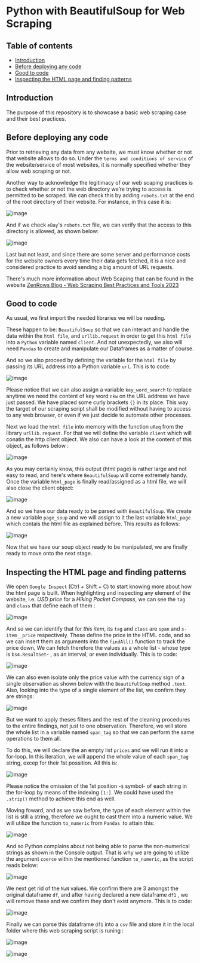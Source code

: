 # Python with BeautifulSoup for Web Scraping

## Table of contents

+ [Introduction](#introduction)
+ [Before deploying any code](#before-deploying-any-code)
+ [Good to code](#good-to-code)
+ [Inspecting the HTML page and finding patterns](#inspecting-the-html-page-and-finding-patterns)

## Introduction

The purpose of this repository is to showcase a basic web scraping case and their best practices.


## Before deploying any code

Prior to retrieving any data from any website, we must know whether or not that website allows to do so. Under the `terms and conditions of service` of the website/service of most websites, it is normally specified whether they allow web scraping or not. 

Another way to acknowledge the legitimacy of our web scaping practices is to check whether or not the web directory we’re trying to access is permitted to be scraped. We can check this by adding `robots.txt` at the end of the root directory of their website. 
For instance, in this case it is:

![image](https://github.com/GBlanch/BeautifulSoup-and-Python-for-Web-Scraping/assets/136500426/ac71c1bb-ce67-4713-bd88-a16a01916461)

And if we check `eBay`'s `robots.txt` file, we can verify that the access to this directory is allowed, as shown below:

![image](https://github.com/GBlanch/BeautifulSoup-and-Python-for-Web-Scraping/assets/136500426/3a6c0cbf-9f1d-4323-ad33-5e0031b7e3d9)


Last but not least, and since there are some server and performance costs for the website owners every time their data gets fetched, it is a nice and considered practice to avoid sending a big amount of URL requests.

There's much more information about Web Scaping that can be found in the  website [ZenRows Blog - Web Scraping Best Practices and Tools 2023](https://www.zenrows.com/blog/web-scraping-best-practices#respect-robots-txt-sitemap)


## Good to code

As usual, we first import the needed libraries we will be needing. 

These happen to be: `BeautifulSoup` so that we can interact and handle the data within the `html file`, and `urllib.request` in order to get this `html file` into a `Python` variable named `client`. And not unexpectedly, we also will need `Pandas` to create and manipulate our Dataframes as a matter of course.

And so we also proceed by defining the variable for the `html file` by passing its URL address into a Python variable `url`. This is to code:

![image](https://github.com/GBlanch/BeautifulSoup-and-Python-for-Web-Scraping/assets/136500426/951df0c8-ef6e-4315-91fd-a5e8f3ea6cd4)

Please notice that we can also assign a variable `key_word_search` to replace anytime we need the content of key word `nkw` on the URL address we have just passed. We have placed some curly brackets `{}` in its place. This way the target of our scraping script shall be modified without having to access to any web browser, or even if we just decide to automate other processes.

Next we load the `html file` into memory with the function `uReq` from the library `urllib.request`. For that we will define the variable `client` which will conatin the http client object. We also can have a look at the content of this object, as follows below :

![image](https://github.com/GBlanch/BeautifulSoup-and-Python-for-Web-Scraping/assets/136500426/35c9b713-cd09-4cba-8bfa-c1689472e055)


As you may certainly know, this output (html page) is rather large and not easy to read, and here's where `BeautifulSoup` will come extremely handy. Once the variable `html_page` is finally read/assigned as a html file, we will also close the client object:

![image](https://github.com/GBlanch/BeautifulSoup-and-Python-for-Web-Scraping/assets/136500426/f11969e2-75e5-412d-a4d7-21f31b6e83e5)



And so we have our data ready to be parsed with `BeautifulSoup`. We create a new variable `page_soup` and we will assign to it the last variable `html_page` which contais the html file as explained before. This results as follows: 

![image](https://github.com/GBlanch/BeautifulSoup-and-Python-for-Web-Scraping/assets/136500426/51cf6a9a-764c-47af-84e1-81792ba8b26e)

Now that we have our soup object ready to be manipulated, we are finally ready to move onto the next stage.

## Inspecting the HTML page and finding patterns

We open `Google Inspect` (Ctrl + Shift + C) to start knowing more about how the html page is built.
When highlighting and inspecting any element of the website, i.e. _USD price_ for a _Hiking Pocket Compass_, we can see the `tag` and `class` that define each of them :

![image](https://github.com/GBlanch/BeautifulSoup-and-Python-for-Web-Scraping/assets/136500426/2b3d8574-5efe-4b2e-a501-81c09d8a6d4d)

And so we can identify that for _this item_, its `tag` and `class` are `span` and `s-item__price` respectively. 
These define the price in the HTML code, and so we can insert them as arguments into the `findAll()` function to track the price down. We can fetch therefore the values as a whole list - whose type is `bs4.ResultSet`- , as an interval, or even individually. This is to code:

![image](https://github.com/GBlanch/BeautifulSoup-and-Python-for-Web-Scraping/assets/136500426/98911b97-407b-4828-a092-481a89e544e2)


We can also even isolate only the price value with the currency sign of a single observation as shown below with the `BeautifulSoup` method `.text`. Also, looking into the type of a single element of the list, we confirm they are strings:


![image](https://github.com/GBlanch/BeautifulSoup-and-Python-for-Web-Scraping/assets/136500426/1310a4ab-b566-4ad1-95a8-288b4db3d2fc)


But we want to apply theses filters and the rest of the cleaning procedures to the entire findings, not just to one observation. Therefore, we will store the whole list in a variable named `span_tag` so that we can perform the same operations to them all. 

To do this, we will declare the an empty list `prices` and we will run it into a for-loop. In this iteration, we will append the whole value of each `span_tag` string, excep for their 1st possition. All this is:

![image](https://github.com/GBlanch/BeautifulSoup-and-Python-for-Web-Scraping/assets/136500426/9dca4fc1-5682-4b20-ae27-bb60ab67f4fb)


Please notice the omission  of the 1st position -`$` symbol- of each string in the for-loop by means of the indexing `[1:]`. We could have used the `.strip()` method to achieve this end as well. 

Moving foward, and as we saw before, the type of each element within the list is still a string, therefore we ought to cast them into a numeric value. We will utilize the function `to_numeric` from `Pandas `to attain this:


![image](https://github.com/GBlanch/BeautifulSoup-and-Python-for-Web-Scraping/assets/136500426/234fae45-b34d-4abd-b7a7-0daefa0dc06b)


And so Python complains about not being able to parse the non-numerical strings as shown in the Console output. That is why we are going to utilize the argument `coerce` within the mentioned function `to_numeric`, as the script reads below:

![image](https://github.com/GBlanch/BeautifulSoup-and-Python-for-Web-Scraping/assets/136500426/f4085677-3651-4d2d-8a0a-8d0b4125fe79)


We next get rid of the `NaN` values. We confirm there are 3 amongst the original dataframe `df`, and after having declared a new dataframe `df1` , we will remove these and we confirm they don't exist anymore. This is to code:

![image](https://github.com/GBlanch/BeautifulSoup-and-Python-for-Web-Scraping/assets/136500426/1b582887-bed9-42fa-9f9f-102390793cea)


Finally we can parse this dataframe `df1` into a `csv` file and store it in the local folder where this web scraping script is runing :

![image](https://github.com/GBlanch/BeautifulSoup-and-Python-for-Web-Scraping/assets/136500426/705edb27-4a5f-4205-a89e-111c6d513868)

![image](https://github.com/GBlanch/BeautifulSoup-and-Python-for-Web-Scraping/assets/136500426/7c7a1d6d-1f3f-4ef8-9785-8a1710d2411c)








